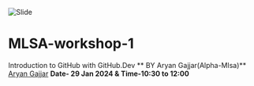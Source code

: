 ![Slide](https://github.com/gajjararyan/MLSA-workshop-1/assets/102947440/da8a9326-119a-4e51-910d-e6e50d2d7d25)

# MLSA-workshop-1  
 Introduction to GitHub with GitHub.Dev
** BY Aryan Gajjar(Alpha-Mlsa)** [Aryan Gajjar](https://linktr.ee/aryangajjar) 
**Date- 29 Jan 2024 & Time-10:30 to 12:00**
